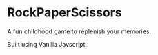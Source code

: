 # RockPaperScissors
A fun childhood game to replenish your memories.

Built using Vanilla Javscript.
